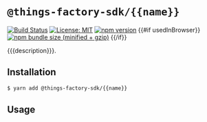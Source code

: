 # `@things-factory-sdk/{{name}}`

[![Build Status](https://travis-ci.org/things-factory/sdk.svg?branch=master)](https://travis-ci.org/things-factory/sdk)
[![License: MIT](https://img.shields.io/badge/License-MIT-green.svg)](LICENSE.md) [![npm version](https://badge.fury.io/js/%40things-factory-sdk%2F{{name}}.svg)](https://badge.fury.io/js/%40things-factory-sdk%2F{{name}}.svg) {{#if usedInBrowser}} [![npm bundle size (minified + gzip)](https://img.shields.io/bundlephobia/minzip/@things-factory-sdk/{{name}}.svg)](https://img.shields.io/bundlephobia/minzip/@things-factory-sdk/{{name}}.svg) {{/if}}

{{{description}}}.

## Installation

```bash
$ yarn add @things-factory-sdk/{{name}}
```

## Usage
